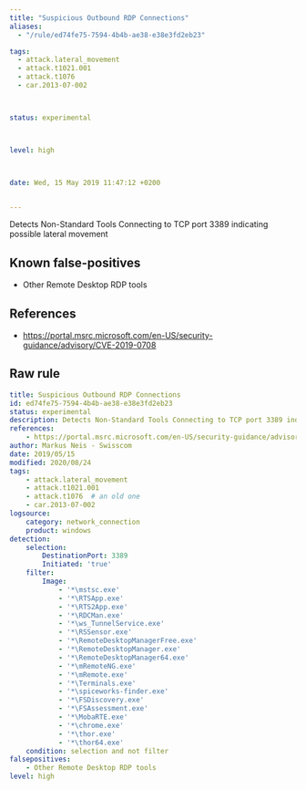```yaml
---
title: "Suspicious Outbound RDP Connections"
aliases:
  - "/rule/ed74fe75-7594-4b4b-ae38-e38e3fd2eb23"

tags:
  - attack.lateral_movement
  - attack.t1021.001
  - attack.t1076
  - car.2013-07-002



status: experimental



level: high



date: Wed, 15 May 2019 11:47:12 +0200


---
```


Detects Non-Standard Tools Connecting to TCP port 3389 indicating possible lateral movement

<!--more-->


## Known false-positives

* Other Remote Desktop RDP tools



## References

* https://portal.msrc.microsoft.com/en-US/security-guidance/advisory/CVE-2019-0708


## Raw rule
```yaml
title: Suspicious Outbound RDP Connections
id: ed74fe75-7594-4b4b-ae38-e38e3fd2eb23
status: experimental
description: Detects Non-Standard Tools Connecting to TCP port 3389 indicating possible lateral movement
references:
    - https://portal.msrc.microsoft.com/en-US/security-guidance/advisory/CVE-2019-0708
author: Markus Neis - Swisscom
date: 2019/05/15
modified: 2020/08/24
tags:
    - attack.lateral_movement
    - attack.t1021.001
    - attack.t1076  # an old one
    - car.2013-07-002
logsource:
    category: network_connection
    product: windows
detection:
    selection:
        DestinationPort: 3389
        Initiated: 'true'
    filter:
        Image:
            - '*\mstsc.exe'
            - '*\RTSApp.exe'
            - '*\RTS2App.exe'
            - '*\RDCMan.exe'
            - '*\ws_TunnelService.exe'
            - '*\RSSensor.exe'
            - '*\RemoteDesktopManagerFree.exe'
            - '*\RemoteDesktopManager.exe'
            - '*\RemoteDesktopManager64.exe'
            - '*\mRemoteNG.exe'
            - '*\mRemote.exe'
            - '*\Terminals.exe'
            - '*\spiceworks-finder.exe'
            - '*\FSDiscovery.exe'
            - '*\FSAssessment.exe'
            - '*\MobaRTE.exe'
            - '*\chrome.exe'
            - '*\thor.exe'
            - '*\thor64.exe'
    condition: selection and not filter 
falsepositives:
    - Other Remote Desktop RDP tools
level: high

```
